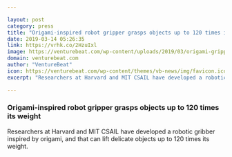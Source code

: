 ```yaml
---

layout: post
category: press
title: "Origami-inspired robot gripper grasps objects up to 120 times its weight"
date: 2019-03-14 05:26:35
link: https://vrhk.co/2HzuIxl
image: https://venturebeat.com/wp-content/uploads/2019/03/origami-gripper-1.jpg?w=1200&strip=all
domain: venturebeat.com
author: "VentureBeat"
icon: https://venturebeat.com/wp-content/themes/vb-news/img/favicon.ico
excerpt: "Researchers at Harvard and MIT CSAIL have developed a robotic gribber inspired by origami, and that can lift delicate objects up to 120 times its weight."

---
```


### Origami-inspired robot gripper grasps objects up to 120 times its weight

Researchers at Harvard and MIT CSAIL have developed a robotic gribber inspired by origami, and that can lift delicate objects up to 120 times its weight.